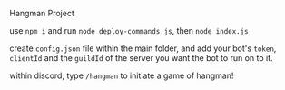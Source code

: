 Hangman Project

use `npm i` and run `node deploy-commands.js`, then `node index.js`

create `config.json` file within the main folder, and add your bot's `token`, `clientId` and the `guildId` of the server you want the bot to run on to it.

within discord, type `/hangman` to initiate a game of hangman!
